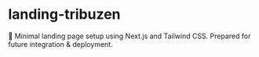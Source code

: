 # landing-tribuzen
🧱 Minimal landing page setup using Next.js and Tailwind CSS. Prepared for future integration &amp; deployment.

